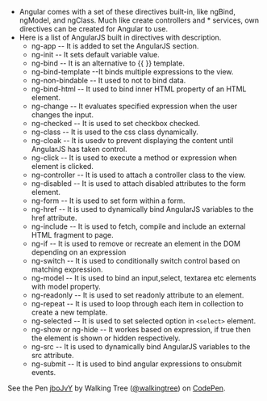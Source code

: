 * Angular comes with a set of these directives built-in, like ngBind, ngModel, and ngClass. Much like create controllers and * services, own directives can be created for Angular to use.
* Here is a list of AngularJS built in directives with description.
   * ng-app -- It is added to set the AngularJS section. 
   * ng-init -- It sets default variable value.
   * ng-bind -- It is an alternative to {{ }} template.
   * ng-bind-template --It binds multiple expressions to the view.
   * ng-non-bindable -- It used to not to bind data.
   * ng-bind-html -- It used to bind inner HTML property of an HTML element.
   * ng-change -- It evaluates specified expression when the user changes the input.
   * ng-checked -- It is used to set checkbox checked.
   * ng-class -- It is used to the css class dynamically.
   * ng-cloak -- It is usedv to prevent displaying the content until AngularJS has taken control.
   * ng-click -- It is used to execute a method or expression when element is clicked.
   * ng-controller -- It is used to attach a controller class to the view.
   * ng-disabled -- It is used to attach disabled attributes to the form element.
   * ng-form -- It is used to set form within a form.
   * ng-href -- It is used to dynamically bind AngularJS variables to the href attribute.
   * ng-include -- It is used to fetch, compile and include an external HTML fragment to page.
   * ng-if -- It is used to remove or recreate an element in the DOM depending on an expression
   * ng-switch -- It is used to conditionally switch control based on matching expression.
   * ng-model -- It is used to bind an input,select, textarea etc elements with model property.
   * ng-readonly -- It is used to set readonly attribute to an element.
   * ng-repeat -- It is used to loop through each item in collection to create a new template.
   * ng-selected -- It is used to set selected option in `<select>` element.
   * ng-show or ng-hide -- It workes based on expression, if true then the element is shown or hidden respectively.
   * ng-src -- It is used to dynamically bind AngularJS variables to the src attribute.
   * ng-submit -- It is used to bind angular expressions to onsubmit events.
  

<p data-height="268" data-theme-id="0" data-slug-hash="jboJvY" data-default-tab="result" data-user="walkingtree" class='codepen'>See the Pen <a href='http://codepen.io/walkingtree/pen/jboJvY/'>jboJvY</a> by Walking Tree (<a href='http://codepen.io/walkingtree'>@walkingtree</a>) on <a href='http://codepen.io'>CodePen</a>.</p>
<script async src="//assets.codepen.io/assets/embed/ei.js"></script>


  

